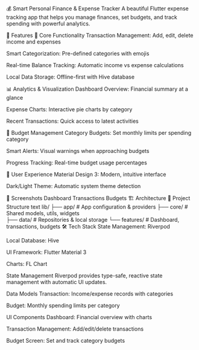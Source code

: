 💰 Smart Personal Finance & Expense Tracker
A beautiful Flutter expense tracking app that helps you manage finances, set budgets, and track spending with powerful analytics.

🚀 Features
💸 Core Functionality
Transaction Management: Add, edit, delete income and expenses

Smart Categorization: Pre-defined categories with emojis

Real-time Balance Tracking: Automatic income vs expense calculations

Local Data Storage: Offline-first with Hive database

📊 Analytics & Visualization
Dashboard Overview: Financial summary at a glance

Expense Charts: Interactive pie charts by category

Recent Transactions: Quick access to latest activities

🎯 Budget Management
Category Budgets: Set monthly limits per spending category

Smart Alerts: Visual warnings when approaching budgets

Progress Tracking: Real-time budget usage percentages

🎨 User Experience
Material Design 3: Modern, intuitive interface

Dark/Light Theme: Automatic system theme detection

📱 Screenshots
Dashboard	Transactions	Budgets
🏗️ Architecture
📁 Project Structure
text
lib/
├── app/           # App configuration & providers
├── core/          # Shared models, utils, widgets  
├── data/          # Repositories & local storage
└── features/      # Dashboard, transactions, budgets
🛠️ Tech Stack
State Management: Riverpod

Local Database: Hive

UI Framework: Flutter Material 3

Charts: FL Chart

State Management
Riverpod provides type-safe, reactive state management with automatic UI updates.

Data Models
Transaction: Income/expense records with categories

Budget: Monthly spending limits per category

UI Components
Dashboard: Financial overview with charts

Transaction Management: Add/edit/delete transactions

Budget Screen: Set and track category budgets

